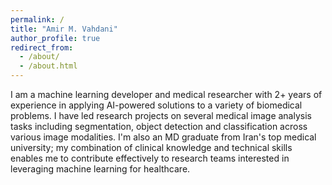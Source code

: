 ```yaml
---
permalink: /
title: "Amir M. Vahdani"
author_profile: true
redirect_from: 
  - /about/
  - /about.html
---
```


I am a machine learning developer and medical researcher with 2+ years of experience in applying AI-powered solutions to a variety of biomedical problems. I have led research projects on several medical image analysis tasks including segmentation, object detection and classification across various image modalities. I'm also an MD graduate from Iran's top medical university; my combination of clinical knowledge and technical skills enables me to contribute effectively to research teams interested in leveraging machine learning for healthcare.
